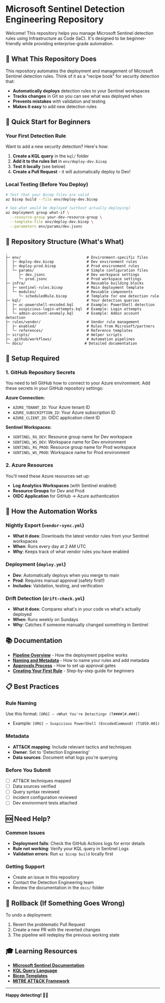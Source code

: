 # Microsoft Sentinel Detection Engineering Repository

Welcome! This repository helps you manage Microsoft Sentinel detection rules using Infrastructure as Code (IaC). It's designed to be beginner-friendly while providing enterprise-grade automation.

## 🎯 What This Repository Does

This repository automates the deployment and management of Microsoft Sentinel detection rules. Think of it as a "recipe book" for security detection that:

- **Automatically deploys** detection rules to your Sentinel workspaces
- **Tracks changes** in Git so you can see what was deployed when
- **Prevents mistakes** with validation and testing
- **Makes it easy** to add new detection rules

## 🚀 Quick Start for Beginners

### Your First Detection Rule

Want to add a new security detection? Here's how:

1. **Create a KQL query** in the `kql/` folder
2. **Add it to the rules list** in `env/deploy-dev.bicep` 
3. **Test it locally** (see below)
4. **Create a Pull Request** - it will automatically deploy to Dev!

### Local Testing (Before You Deploy)

```bash
# Test that your Bicep files are valid
az bicep build --file env/deploy-dev.bicep

# See what would be deployed (without actually deploying)
az deployment group what-if \
  --resource-group your-dev-resource-group \
  --template-file env/deploy-dev.bicep \
  --parameters env/params/dev.jsonc
```

## 📁 Repository Structure (What's What)

```
.
├─ env/                              # Environment-specific files
│  ├─ deploy-dev.bicep               # Dev environment rules
│  ├─ deploy-prod.bicep              # Prod environment rules  
│  └─ params/                        # Simple configuration files
│     ├─ dev.jsonc                   # Dev workspace settings
│     └─ prod.jsonc                  # Prod workspace settings
├─ infra/                            # Reusable building blocks
│  ├─ sentinel-rules.bicep           # Main deployment template
│  └─ modules/                       # Reusable components
│     └─ scheduledRule.bicep         # Template for one detection rule
├─ kql/                              # Your detection queries
│  ├─ uc-powershell-encoded.kql      # Example: PowerShell detection
│  ├─ suspicious-login-attempts.kql  # Example: Login attempts
│  └─ admin-account-anomaly.kql      # Example: Admin account detection
├─ rules/vendor/                     # Vendor rule management
│  ├─ enabled/                       # Rules from Microsoft/partners
│  └─ references/                    # Reference templates
├─ scripts/                          # Helper scripts
├─ .github/workflows/                # Automation pipelines
└─ docs/                            # Detailed documentation
```

## 🔧 Setup Required

### 1. GitHub Repository Secrets

You need to tell GitHub how to connect to your Azure environment. Add these secrets in your GitHub repository settings:

**Azure Connection:**
- `AZURE_TENANT_ID`: Your Azure tenant ID
- `AZURE_SUBSCRIPTION_ID`: Your Azure subscription ID  
- `AZURE_CLIENT_ID`: OIDC application client ID

**Sentinel Workspaces:**
- `SENTINEL_RG_DEV`: Resource group name for Dev workspace
- `SENTINEL_WS_DEV`: Workspace name for Dev environment
- `SENTINEL_RG_PROD`: Resource group name for Prod workspace
- `SENTINEL_WS_PROD`: Workspace name for Prod environment

### 2. Azure Resources

You'll need these Azure resources set up:
- **Log Analytics Workspaces** (with Sentinel enabled)
- **Resource Groups** for Dev and Prod
- **OIDC Application** for GitHub → Azure authentication

## 🔄 How the Automation Works

### Nightly Export (`vendor-sync.yml`)
- **What it does**: Downloads the latest vendor rules from your Sentinel workspaces
- **When**: Runs every day at 2 AM UTC
- **Why**: Keeps track of what vendor rules you have enabled

### Deployment (`deploy.yml`)
- **Dev**: Automatically deploys when you merge to main
- **Prod**: Requires manual approval (safety first!)
- **Includes**: Validation, testing, and verification

### Drift Detection (`drift-check.yml`)
- **What it does**: Compares what's in your code vs what's actually deployed
- **When**: Runs weekly on Sundays
- **Why**: Catches if someone manually changed something in Sentinel

## 📚 Documentation

- **[Pipeline Overview](docs/pipeline-summary.md)** - How the deployment pipeline works
- **[Naming and Metadata](docs/naming-and-metadata.md)** - How to name your rules and add metadata
- **[Approvals Process](docs/approvals.md)** - How to set up approval gates
- **[Creating Your First Rule](docs/creating-your-first-rule.md)** - Step-by-step guide for beginners

## 📋 Best Practices

### Rule Naming
Use this format: `[ORG] – <What You're Detecting> (T####[#.###])`
- Example: `[ORG] – Suspicious PowerShell (EncodedCommand) (T1059.001)`

### Metadata
- **ATT&CK mapping**: Include relevant tactics and techniques
- **Owner**: Set to 'Detection Engineering'
- **Data sources**: Document what logs you're querying

### Before You Submit
- [ ] ATT&CK techniques mapped
- [ ] Data sources verified
- [ ] Query syntax reviewed
- [ ] Incident configuration reviewed
- [ ] Dev environment tests attached

## 🆘 Need Help?

### Common Issues
- **Deployment fails**: Check the GitHub Actions logs for error details
- **Rule not working**: Verify your KQL query in Sentinel Logs
- **Validation errors**: Run `az bicep build` locally first

### Getting Support
- Create an issue in this repository
- Contact the Detection Engineering team
- Review the documentation in the `docs/` folder

## 🔄 Rollback (If Something Goes Wrong)

To undo a deployment:
1. Revert the problematic Pull Request
2. Create a new PR with the reverted changes
3. The pipeline will redeploy the previous working state

## 🎓 Learning Resources

- **[Microsoft Sentinel Documentation](https://docs.microsoft.com/en-us/azure/sentinel/)**
- **[KQL Query Language](https://docs.microsoft.com/en-us/azure/data-explorer/kusto/query/)**
- **[Bicep Templates](https://docs.microsoft.com/en-us/azure/azure-resource-manager/bicep/)**
- **[MITRE ATT&CK Framework](https://attack.mitre.org/)**

---

**Happy detecting! 🕵️‍♂️**
